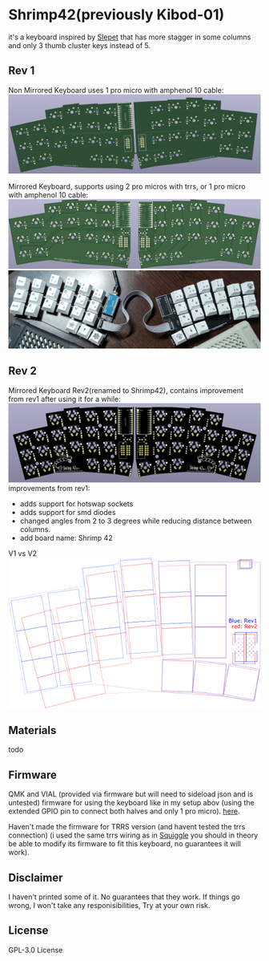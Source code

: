 # Shrimp42(previously Kibod-01)

it's a keyboard inspired by [Slepet](https://github.com/ibnuda/Slepet) that has more stagger in some columns and only 3 thumb cluster keys instead of 5.

## Rev 1
Non Mirrored Keyboard uses 1 pro micro with amphenol 10 cable:
![kibod](img/kibod.png)
 
Mirrored Keyboard, supports using 2 pro micros with trrs, or 1 pro micro with amphenol 10 cable:
![mirror](img/mirror.png)
![mirror](img/mirror-printed.jpg)

## Rev 2
Mirrored Keyboard Rev2(renamed to Shrimp42), contains improvement from rev1 after using it for a while:
![mirror](img/mirror-rev2.png)
improvements from rev1: 
- adds support for hotswap sockets
- adds support for smd diodes
- changed angles from 2 to 3 degrees while reducing distance between columns. 
- add board name: Shrimp 42

V1 vs V2
![mirror](img/rev1rev2.png)

## Materials
 todo
 
## Firmware
QMK and VIAL (provided via firmware but will need to sideload json and is untested) firmware for using the keyboard like in my setup abov (using the extended GPIO pin to connect both halves and only 1 pro micro). [here](https://github.com/GreenMashedPotato/vial-qmk/tree/Shrimp42/keyboards/shrimp42).
 
Haven't made the firmware for TRRS version (and havent tested the trrs connection) (i used the same trrs wiring as in [Squiggle](https://github.com/ibnuda/Squiggle) you should in theory be able to modify its firmware to fit this keyboard, no guarantees it will work).

## Disclaimer
I haven't printed some of it. No guarantees that they work.
If things go wrong, I won't take any responisibilities, Try at your own risk.

## License
GPL-3.0 License
